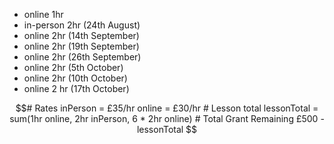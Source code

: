 - online 1hr 
- in-person 2hr (24th August) 
- online 2hr (14th September) 
- online 2hr (19th September) 
- online 2hr (26th September)
- online 2hr (5th October)
- online 2hr (10th October)
- online 2 hr (17th October)


```math
# Rates
inPerson = £35/hr
online = £30/hr

# Lesson total
lessonTotal = sum(1hr online, 2hr inPerson, 6 * 2hr online)

# Total Grant Remaining
£500 - lessonTotal 
```

